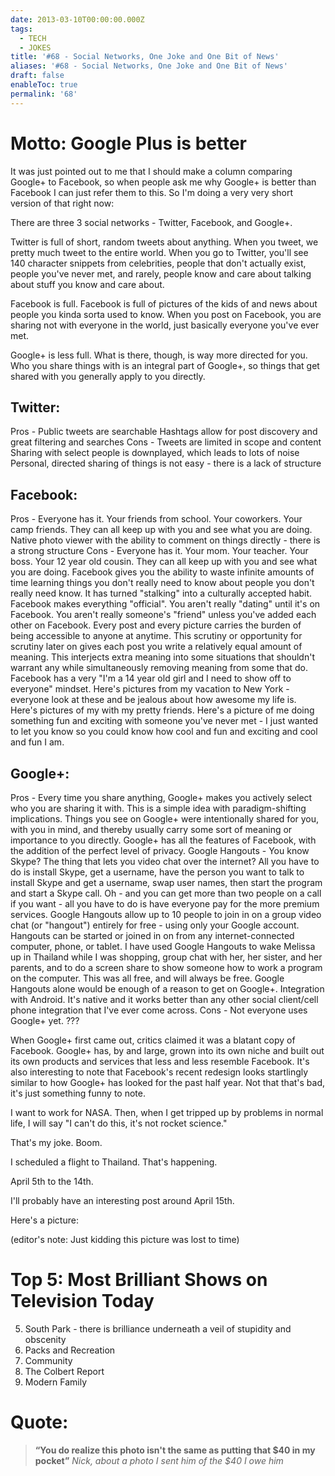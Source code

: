 ```yaml
---
date: 2013-03-10T00:00:00.000Z
tags:
  - TECH
  - JOKES
title: '#68 - Social Networks, One Joke and One Bit of News'
aliases: '#68 - Social Networks, One Joke and One Bit of News'
draft: false
enableToc: true
permalink: '68'
---
```


# Motto: Google Plus is better

It was just pointed out to me that I should make a column comparing Google+ to Facebook, so when people ask me why Google+ is better than Facebook I can just refer them to this. So I'm doing a very very short version of that right now:

There are three 3 social networks - Twitter, Facebook, and Google+.

Twitter is full of short, random tweets about anything. When you tweet, we pretty much tweet to the entire world. When you go to Twitter, you'll see 140 character snippets from celebrities, people that don't actually exist, people you've never met, and rarely, people know and care about talking about stuff you know and care about.

Facebook is full. Facebook is full of pictures of the kids of and news about people you kinda sorta used to know. When you post on Facebook, you are sharing not with everyone in the world, just basically everyone you've ever met.

Google+ is less full. What is there, though, is way more directed for you. Who you share things with is an integral part of Google+, so things that get shared with you generally apply to you directly.

## Twitter:
Pros -
Public tweets are searchable
Hashtags allow for post discovery and great filtering and searches
Cons - 
Tweets are limited in scope and content
Sharing with select people is downplayed, which leads to lots of noise
Personal, directed sharing of things is not easy - there is a lack of structure

## Facebook:
Pros -
Everyone has it. Your friends from school. Your coworkers. Your camp friends. They can all keep up with you and see what you are doing.
Native photo viewer with the ability to comment on things directly - there is a strong structure
Cons -
Everyone has it. Your mom. Your teacher. Your boss. Your 12 year old cousin. They can all keep up with you and see what you are doing.
Facebook gives you the ability to waste infinite amounts of time learning things you don't really need to know about people you don't really need know. It has turned "stalking" into a culturally accepted habit.
Facebook makes everything "official". You aren't really "dating" until it's on Facebook. You aren't really someone's "friend" unless you've added each other on Facebook. Every post and every picture carries the burden of being accessible to anyone at anytime. This scrutiny or opportunity for scrutiny later on gives each post you write a relatively equal amount of meaning. This interjects extra meaning into some situations that shouldn't warrant any while simultaneously removing meaning from some that do. 
Facebook has a very "I'm a 14 year old girl and I need to show off to everyone" mindset. Here's pictures from my vacation to New York - everyone look at these and be jealous about how awesome my life is. Here's pictures of my with my pretty friends. Here's a picture of me doing something fun and exciting with someone you've never met - I just wanted to let you know so you could know how cool and fun and exciting and cool and fun I am.

## Google+:
Pros -
Every time you share anything, Google+ makes you actively select who you are sharing it with. This is a simple idea with paradigm-shifting implications. Things you see on Google+ were intentionally shared for you, with you in mind, and thereby usually carry some sort of meaning or importance to you directly. Google+ has all the features of Facebook, with the addition of the perfect level of privacy.
Google Hangouts - 
You know Skype? The thing that lets you video chat over the internet? All you have to do is install Skype, get a username, have the person you want to talk to install Skype and get a username, swap user names, then start the program and start a Skype call. Oh - and you can get more than two people on a call if you want - all you have to do is have everyone pay for the more premium services. 
Google Hangouts allow up to 10 people to join in on a group video chat (or "hangout") entirely for free - using only your Google account. Hangouts can be started or joined in on from any internet-connected computer, phone, or tablet. I have used Google Hangouts to wake Melissa up in Thailand while I was shopping, group chat with her, her sister, and her parents, and to do a screen share to show someone how to work a program on the computer. This was all free, and will always be free. Google Hangouts alone would be enough of a reason to get on Google+.
Integration with Android. It's native and it works better than any other social client/cell phone integration that I've ever come across.
Cons -
Not everyone uses Google+ yet.
???

When Google+ first came out, critics claimed it was a blatant copy of Facebook. Google+ has, by and large, grown into its own niche and built out its own products and services that less and less resemble Facebook. It's also interesting to note that Facebook's recent redesign looks startlingly similar to how Google+ has looked for the past half year. Not that that's bad, it's just something funny to note.

I want to work for NASA. Then, when I get tripped up by problems in normal life, I will say "I can't do this, it's not rocket science."

That's my joke. Boom.

I scheduled a flight to Thailand. That's happening. 

April 5th to the 14th.

I'll probably have an interesting post around April 15th.

Here's a picture:

(editor's note: Just kidding this picture was lost to time)

# Top 5: Most Brilliant Shows on Television Today
5. South Park - there is brilliance underneath a veil of stupidity and obscenity 
4. Packs and Recreation
3. Community
2. The Colbert Report
1. Modern Family

# Quote:
> **“You do realize this photo isn't the same as putting that $40 in my pocket﻿”**
<cite>Nick, about a photo I sent him of the $40 I owe him</cite>
